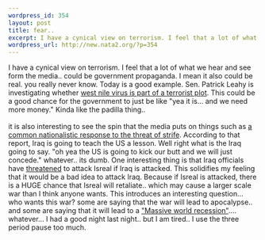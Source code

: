 ```yaml
--- 
wordpress_id: 354
layout: post
title: fear..
excerpt: I have a cynical view on terrorism. I feel that a lot of what we hear and see form the media.. could be government propaganda. I mean it also could be real. you really never know. Today is a good example. Sen. Patrick Leahy is investigating whether west nile virus is p...
wordpress_url: http://new.nata2.org/?p=354
---
```

I have a cynical view on terrorism. I feel that a lot of what we hear and see form the media.. could be government propaganda. I mean it also could be real. you really never know. Today is a good example. Sen. Patrick Leahy is investigating whether <a href="http://story.news.yahoo.com/news?tmpl=story2&amp;cid=519&amp;u=/ap/20020912/ap_on_re_us/leahy_west_nile_1&amp;printer=1">west nile virus is part of a terrorist plot</a>. This could be a good chance for the government to just be like "yea it is... and we need more money." Kinda like the padilla thing.. <br/><br/>it is also interesting to see the spin that the media puts on things such as <a href="http://sg.search.yahoo.com/search/news_sg_pf?p=ukey%3A5167013">a common nationalistic response to the threat of strife</a>. According to that report, Iraq is going to teach the US a lesson. Well right what is the Iraq going to say. "oh yea the US is going to kick our butt and we will just concede." whatever.. its dumb. One interesting thing is that Iraq officials have <a href="http://drudgereport.com/flash.htm">threatened</a> to attack Isreal if Iraq is attacked. This solidifies my feeling that it would be a bad idea to attack Iraq. Because if Isreal is attacked, there is a HUGE chance that Isreal will retaliate.. which may cause a larger scale war than I think anyone wants. This introduces an interesting question... who wants this war? some are saying that the war will lead to apocalypse.. and some are saying that it will lead to a <a href="http://www.zawya.com/story.cfm?id=255h2625&amp;query=xinhua&amp;searchmethod=Keywords">"Massive world recession"</a>....
<br/>whatever... I had a good night last night.. but I am tired.. I use the three period pause too much. 
